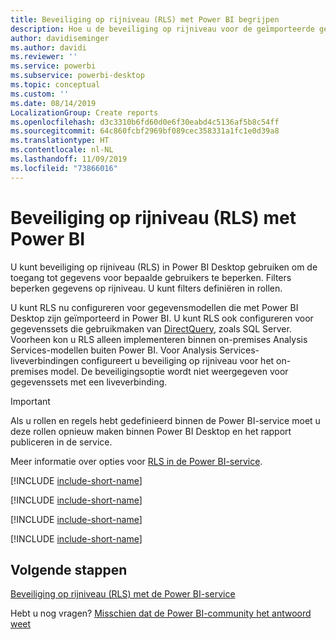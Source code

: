 ```yaml
---
title: Beveiliging op rijniveau (RLS) met Power BI begrijpen
description: Hoe u de beveiliging op rijniveau voor de geïmporteerde gegevenssets en DirectQuery configureert in Power BI Desktop.
author: davidiseminger
ms.author: davidi
ms.reviewer: ''
ms.service: powerbi
ms.subservice: powerbi-desktop
ms.topic: conceptual
ms.custom: ''
ms.date: 08/14/2019
LocalizationGroup: Create reports
ms.openlocfilehash: d3c3310b6fd60d0e6f30eabd4c5136af5b8c54ff
ms.sourcegitcommit: 64c860fcbf2969bf089cec358331a1fc1e0d39a8
ms.translationtype: HT
ms.contentlocale: nl-NL
ms.lasthandoff: 11/09/2019
ms.locfileid: "73866016"
---
```

# <a name="row-level-security-rls-with-power-bi-desktop"></a>Beveiliging op rijniveau (RLS) met Power BI

U kunt beveiliging op rijniveau (RLS) in Power BI Desktop gebruiken om de toegang tot gegevens voor bepaalde gebruikers te beperken. Filters beperken gegevens op rijniveau. U kunt filters definiëren in rollen.

U kunt RLS nu configureren voor gegevensmodellen die met Power BI Desktop zijn geïmporteerd in Power BI. U kunt RLS ook configureren voor gegevenssets die gebruikmaken van [DirectQuery](desktop-use-directquery.md), zoals SQL Server. Voorheen kon u RLS alleen implementeren binnen on-premises Analysis Services-modellen buiten Power BI. Voor Analysis Services-liveverbindingen configureert u beveiliging op rijniveau voor het on-premises model. De beveiligingsoptie wordt niet weergegeven voor gegevenssets met een liveverbinding.

> [!IMPORTANT]
> Als u rollen en regels hebt gedefinieerd binnen de Power BI-service moet u deze rollen opnieuw maken binnen Power BI Desktop en het rapport publiceren in de service.

Meer informatie over opties voor [RLS in de Power BI-service](service-admin-rls.md).

[!INCLUDE [include-short-name](./includes/rls-desktop-define-roles.md)]

[!INCLUDE [include-short-name](./includes/rls-desktop-view-as-roles.md)]

[!INCLUDE [include-short-name](./includes/rls-limitations.md)]

[!INCLUDE [include-short-name](./includes/rls-faq.md)]

## <a name="next-steps"></a>Volgende stappen

[Beveiliging op rijniveau (RLS) met de Power BI-service](service-admin-rls.md)  

Hebt u nog vragen? [Misschien dat de Power BI-community het antwoord weet](https://community.powerbi.com/)